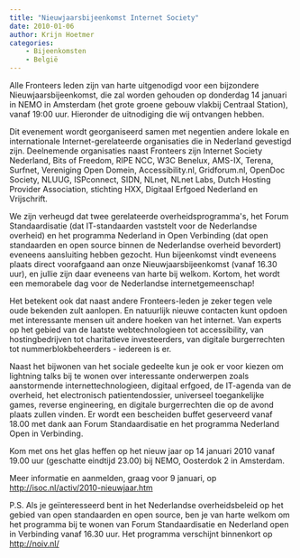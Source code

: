 ```yaml
---
title: "Nieuwjaarsbijeenkomst Internet Society"
date: 2010-01-06
author: Krijn Hoetmer
categories: 
    - Bijeenkomsten 
    - België
---
```

Alle Fronteers leden zijn van harte uitgenodigd voor een bijzondere Nieuwjaarsbijeenkomst, die zal worden gehouden op donderdag 14 januari in NEMO in Amsterdam (het grote groene gebouw vlakbij Centraal Station), vanaf 19:00 uur. Hieronder de uitnodiging die wij ontvangen hebben.

Dit evenement wordt georganiseerd samen met negentien andere lokale en internationale Internet-gerelateerde organisaties die in Nederland gevestigd zijn. Deelnemende organisaties naast Fronteers zijn Internet Society Nederland, Bits of Freedom, RIPE NCC, W3C Benelux, AMS-IX, Terena, Surfnet, Vereniging Open Domein, Accessibility.nl, Gridforum.nl, OpenDoc Society, NLUUG, ISPconnect, SIDN, NLnet, NLnet Labs, Dutch Hosting Provider Association, stichting HXX, Digitaal Erfgoed Nederland en Vrijschrift.

We zijn verheugd dat twee gerelateerde overheidsprogramma's, het Forum Standaardisatie (dat IT-standaarden vaststelt voor de Nederlandse overheid) en het programma Nederland in Open Verbinding (dat open standaarden en open source binnen de Nederlandse overheid bevordert) eveneens aansluiting hebben gezocht. Hun bijeenkomst vindt eveneens plaats direct voorafgaand aan onze Nieuwjaarsbijeenkomst (vanaf 16.30 uur), en jullie zijn daar eveneens van harte bij welkom. Kortom, het wordt een memorabele dag voor de Nederlandse internetgemeenschap!

Het betekent ook dat naast andere Fronteers-leden je zeker tegen vele oude bekenden zult aanlopen. En natuurlijk nieuwe contacten kunt opdoen met interessante mensen uit andere hoeken van het internet. Van experts op het gebied van de laatste webtechnologieen tot accessibility, van hostingbedrijven tot charitatieve investeerders, van digitale burgerrechten tot nummerblokbeheerders - iedereen is er.

Naast het bijwonen van het sociale gedeelte kun je ook er voor kiezen om lightning talks bij te wonen over interessante onderwerpen zoals aanstormende internettechnologieen, digitaal erfgoed, de IT-agenda van de overheid, het electronisch patientendossier, universeel toegankelijke games, reverse engineering, en digitale burgerrechten die op de avond plaats zullen vinden. Er wordt een bescheiden buffet geserveerd vanaf 18.00 met dank aan Forum Standaardisatie en het programma Nederland Open in Verbinding.

Kom met ons het glas heffen op het nieuw jaar op 14 januari 2010 vanaf 19.00 uur (geschatte eindtijd 23.00) bij NEMO, Oosterdok 2 in Amsterdam.

Meer informatie en aanmelden, graag voor 9 januari,  op <http://isoc.nl/activ/2010-nieuwjaar.htm>

P.S. Als je geïnteresseerd bent in het Nederlandse overheidsbeleid op het gebied van open standaarden en open source, ben je van harte welkom om het programma bij te wonen van Forum Standaardisatie en Nederland open in Verbinding vanaf 16.30 uur. Het programma verschijnt binnenkort op <http://noiv.nl/>
